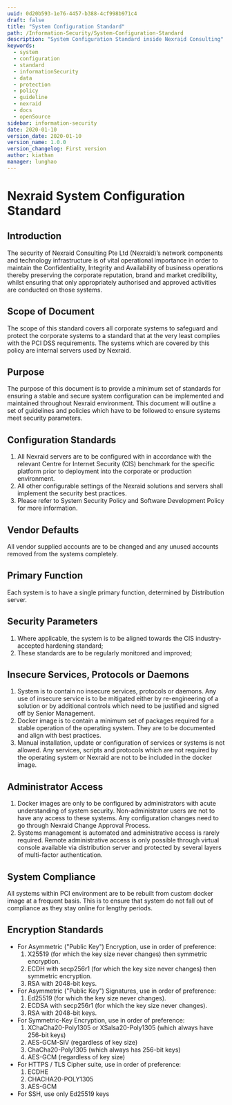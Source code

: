 ```yaml
---
uuid: 0d20b593-1e76-4457-b388-4cf998b971c4
draft: false
title: "System Configuration Standard"
path: /Information-Security/System-Configuration-Standard
description: "System Configuration Standard inside Nexraid Consulting"
keywords: 
  - system
  - configuration
  - standard
  - informationSecurity
  - data
  - protection
  - policy
  - guideline
  - nexraid
  - docs
  - openSource
sidebar: information-security
date: 2020-01-10
version_date: 2020-01-10
version_name: 1.0.0
version_changelog: First version
author: kiathan
manager: lunghao
---
```



# Nexraid System Configuration Standard
## Introduction
The security of Nexraid Consulting Pte Ltd (Nexraid)’s network components and technology infrastructure is of vital operational importance in order to maintain the Confidentiality, Integrity and Availability of business operations thereby preserving the corporate reputation, brand and market credibility, whilst ensuring that only appropriately authorised and approved activities are conducted on those systems.


## Scope of Document
The scope of this standard covers all corporate systems to safeguard and protect the corporate systems to a standard that at the very least complies with the PCI DSS requirements. The systems which are covered by this policy are internal servers used by Nexraid.


## Purpose
The purpose of this document is to provide a minimum set of standards for ensuring a stable and secure system configuration can be implemented and maintained throughout Nexraid environment. This document will outline a set of guidelines and policies which have to be followed to ensure systems meet security parameters.


## Configuration Standards
1. All Nexraid servers are to be configured with in accordance with the relevant Centre for Internet Security (CIS) benchmark for the specific platform prior to deployment into the corporate or production environment.
2. All other configurable settings of the Nexraid solutions and servers shall implement the security best practices.
3. Please refer to System Security Policy and Software Development Policy for more information.


## Vendor Defaults
All vendor supplied accounts are to be changed and any unused accounts removed from the systems completely.


## Primary Function
Each system is to have a single primary function, determined by Distribution server.
 
## Security Parameters
1. Where applicable, the system is to be aligned towards the CIS industry-accepted hardening standard;
2. These standards are to be regularly monitored and improved;


## Insecure Services, Protocols or Daemons
1. System is to contain no insecure services, protocols or daemons. Any use of insecure service is to be mitigated either by re-engineering of a solution or by additional controls which need to be justified and signed off by Senior Management.
2. Docker image is to contain a minimum set of packages required for a stable operation of the operating system. They are to be documented and align with best practices.
3. Manual installation, update or configuration of services or systems is not allowed. Any services, scripts and protocols which are not required by the operating system or Nexraid are not to be included in the docker image.

## Administrator Access
1. Docker images are only to be configured by administrators with acute understanding of system security. Non-administrator users are not to have any access to these systems. Any configuration changes need to go through Nexraid Change Approval Process.
2. Systems management is automated and administrative access is rarely required. Remote administrative access is only possible through virtual console available via distribution server and protected by several layers of multi-factor authentication.


## System Compliance
All systems within PCI environment are to be rebuilt from custom docker image at a frequent basis. This is to ensure that system do not fall out of compliance as they stay online for lengthy periods.


## Encryption Standards
* For Asymmetric ("Public Key") Encryption, use in order of preference:
   1. X25519 (for which the key size never changes) then symmetric encryption.
   2. ECDH with secp256r1 (for which the key size never changes) then symmetric encryption.
   3. RSA with 2048-bit keys.
* For Asymmetric ("Public Key") Signatures, use in order of preference:
   1. Ed25519 (for which the key size never changes).
   2. ECDSA with secp256r1 (for which the key size never changes).
   3. RSA with 2048-bit keys.
* For Symmetric-Key Encryption, use in order of preference:
   1. XChaCha20-Poly1305 or XSalsa20-Poly1305 (which always have 256-bit keys)
   2. AES-GCM-SIV (regardless of key size)
   3. ChaCha20-Poly1305 (which always has 256-bit keys)
   4. AES-GCM (regardless of key size)
* For HTTPS / TLS Cipher suite, use in order of preference:
   1. ECDHE
   2. CHACHA20-POLY1305
   3. AES-GCM
* For SSH, use only Ed25519 keys
